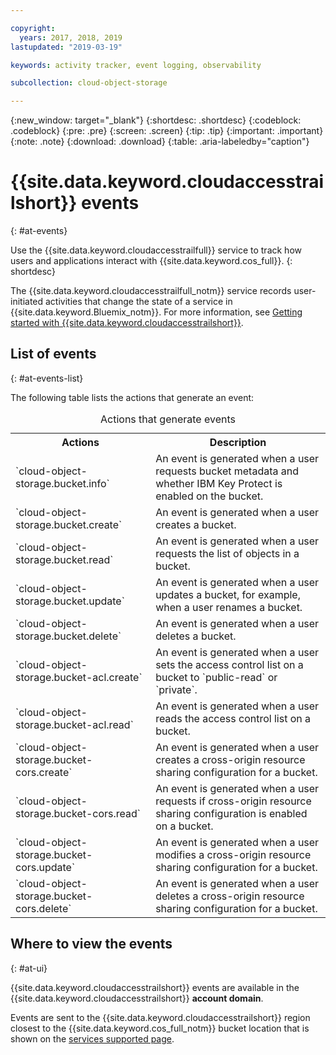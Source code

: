 ```yaml
---

copyright:
  years: 2017, 2018, 2019
lastupdated: "2019-03-19"

keywords: activity tracker, event logging, observability

subcollection: cloud-object-storage

---
```

{:new_window: target="_blank"}
{:shortdesc: .shortdesc}
{:codeblock: .codeblock}
{:pre: .pre}
{:screen: .screen}
{:tip: .tip}
{:important: .important}
{:note: .note}
{:download: .download} 
{:table: .aria-labeledby="caption"}


# {{site.data.keyword.cloudaccesstrailshort}} events
{: #at-events}

Use the {{site.data.keyword.cloudaccesstrailfull}} service to track how users and applications interact with {{site.data.keyword.cos_full}}.
{: shortdesc}

The {{site.data.keyword.cloudaccesstrailfull_notm}} service records user-initiated activities that change the state of a service in {{site.data.keyword.Bluemix_notm}}. For more information, see [Getting started with {{site.data.keyword.cloudaccesstrailshort}}](/docs/services/cloud-activity-tracker?topic=cloud-activity-tracker-getting-started).



## List of events
{: #at-events-list}

The following table lists the actions that generate an event:

<table>
  <caption>Actions that generate events</caption>
  <tr>
    <th>Actions</th>
	  <th>Description</th>
  </tr>
  <tr>
    <td>`cloud-object-storage.bucket.info`</td>
	  <td>An event is generated when a user requests bucket metadata and whether IBM Key Protect is enabled on the bucket.</td>
  </tr>
  <tr>
    <td>`cloud-object-storage.bucket.create`</td>
	  <td>An event is generated when a user creates a bucket.</td>
  </tr>
  <tr>
    <td>`cloud-object-storage.bucket.read`</td>
	  <td>An event is generated when a user requests the list of objects in a bucket.</td>
  </tr>
  <tr>
    <td>`cloud-object-storage.bucket.update`</td>
	  <td>An event is generated when a user updates a bucket, for example, when a user renames a bucket.</td>
  </tr>
  <tr>
    <td>`cloud-object-storage.bucket.delete`</td>
	  <td>An event is generated when a user deletes a bucket.</td>
  </tr>
  <tr>
    <td>`cloud-object-storage.bucket-acl.create`</td>
	  <td>An event is generated when a user sets the access control list on a bucket to `public-read` or `private`.</td>
  </tr>
  <tr>
    <td>`cloud-object-storage.bucket-acl.read`</td>
	  <td>An event is generated when a user reads the access control list on a bucket.</td>
  </tr>
  <tr>
    <td>`cloud-object-storage.bucket-cors.create`</td>
	  <td>An event is generated when a user creates a cross-origin resource sharing configuration for a bucket.</td>
  </tr>
  <tr>
    <td>`cloud-object-storage.bucket-cors.read`</td>
	  <td>An event is generated when a user requests if cross-origin resource sharing configuration is enabled on a bucket.</td>
  </tr>
  <tr>
    <td>`cloud-object-storage.bucket-cors.update`</td>
	  <td>An event is generated when a user modifies a cross-origin resource sharing configuration for a bucket.</td>
  </tr>
  <tr>
    <td>`cloud-object-storage.bucket-cors.delete`</td>
	  <td>An event is generated when a user deletes a cross-origin resource sharing configuration for a bucket.</td>
  </tr>
</table>



## Where to view the events
{: #at-ui}

{{site.data.keyword.cloudaccesstrailshort}} events are available in the {{site.data.keyword.cloudaccesstrailshort}} **account domain**.

Events are sent to the {{site.data.keyword.cloudaccesstrailshort}} region closest to the {{site.data.keyword.cos_full_notm}} bucket location that is shown on the [services supported page](/docs/services/cloud-object-storage/basics?topic=cloud-object-storage-service-availability#integrated-service-availability).

